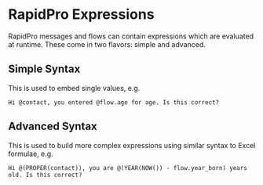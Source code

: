 # RapidPro Expressions

RapidPro messages and flows can contain expressions which are evaluated at runtime. These come in two flavors: simple and advanced.

## Simple Syntax

This is used to embed single values, e.g.

```
Hi @contact, you entered @flow.age for age. Is this correct?
```

## Advanced Syntax

This is used to build more complex expressions using similar syntax to Excel formulae, e.g.

```
Hi @(PROPER(contact)), you are @(YEAR(NOW()) - flow.year_born) years old. Is this correct?
```
